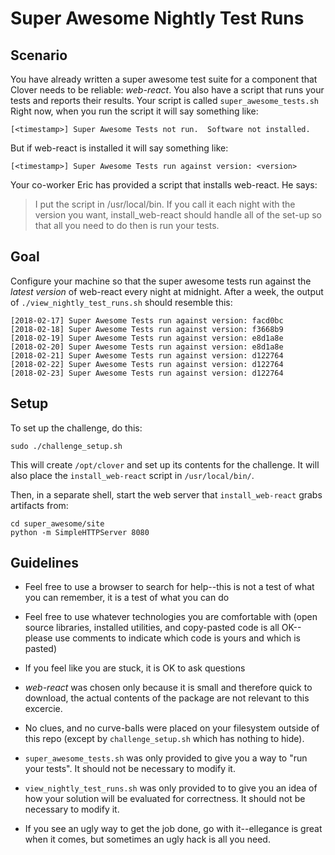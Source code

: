 # Super Awesome Nightly Test Runs 

## Scenario

You have already written a super awesome test suite for a component that Clover needs to be reliable: *web-react*.  You also have a script that runs your tests and reports their results.  Your script is called `super_awesome_tests.sh`
Right now, when you run the script it will say something like:

    [<timestamp>] Super Awesome Tests not run.  Software not installed.

But if web-react is installed it will say something like:

    [<timestamp>] Super Awesome Tests run against version: <version>

Your co-worker Eric has provided a script that installs web-react. He says:

> I put the script in /usr/local/bin.  If you call it each night with the version you want, install_web-react should handle all of the set-up so that all you need to do then is run your tests.

## Goal

Configure your machine so that the super awesome tests run against the *latest version* of web-react every night at midnight.  After a week, the output of `./view_nightly_test_runs.sh` should resemble this:

    [2018-02-17] Super Awesome Tests run against version: facd0bc
    [2018-02-18] Super Awesome Tests run against version: f3668b9
    [2018-02-19] Super Awesome Tests run against version: e8d1a8e
    [2018-02-20] Super Awesome Tests run against version: e8d1a8e
    [2018-02-21] Super Awesome Tests run against version: d122764
    [2018-02-22] Super Awesome Tests run against version: d122764
    [2018-02-23] Super Awesome Tests run against version: d122764

## Setup

To set up the challenge, do this:

    sudo ./challenge_setup.sh

This will create `/opt/clover` and set up its contents for the challenge.  It will also place the `install_web-react` script in `/usr/local/bin/`.

Then, in a separate shell, start the web server that `install_web-react` grabs artifacts from:

    cd super_awesome/site
    python -m SimpleHTTPServer 8080

## Guidelines

 - Feel free to use a browser to search for help--this is not a test of what you can remember, it is a test of what you can do

 - Feel free to use whatever technologies you are comfortable with (open source libraries, installed utilities, and copy-pasted code is all OK--please use comments to indicate which code is yours and which is pasted)

 - If you feel like you are stuck, it is OK to ask questions

 - *web-react* was chosen only because it is small and therefore quick to download, the actual contents of the package are not relevant to this excercie.

 - No clues, and no curve-balls were placed on your filesystem outside of this repo (except by `challenge_setup.sh` which has nothing to hide).

 - `super_awesome_tests.sh` was only provided to give you a way to "run your tests".  It should not be necessary to modify it.

 - `view_nightly_test_runs.sh` was only provided to to give you an idea of how your solution will be evaluated for correctness.  It should not be necessary to modify it.

 - If you see an ugly way to get the job done, go with it--ellegance is great when it comes, but sometimes an ugly hack is all you need.
